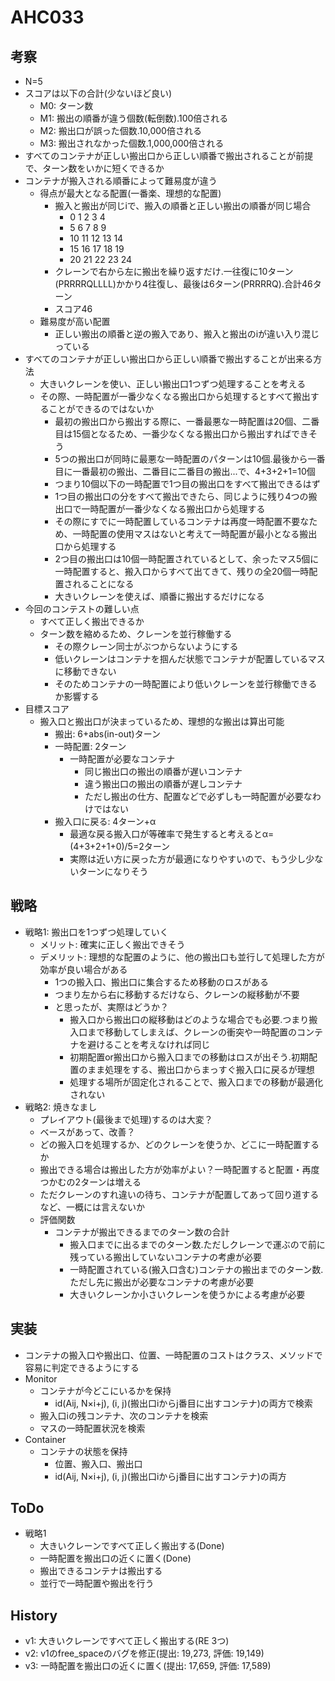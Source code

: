 # AHC033

## 考察

- N=5
- スコアは以下の合計(少ないほど良い)
  - M0: ターン数
  - M1: 搬出の順番が違う個数(転倒数).100倍される
  - M2: 搬出口が誤った個数.10,000倍される
  - M3: 搬出されなかった個数.1,000,000倍される
- すべてのコンテナが正しい搬出口から正しい順番で搬出されることが前提で、ターン数をいかに短くできるか
- コンテナが搬入される順番によって難易度が違う
  - 得点が最大となる配置(一番楽、理想的な配置)
    - 搬入と搬出が同じiで、搬入の順番と正しい搬出の順番が同じ場合
      - 0 1 2 3 4
      - 5 6 7 8 9
      - 10 11 12 13 14
      - 15 16 17 18 19
      - 20 21 22 23 24
    - クレーンで右から左に搬出を繰り返すだけ.一往復に10ターン(PRRRRQLLLL)かかり4往復し、最後は6ターン(PRRRRQ).合計46ターン
    - スコア46
  - 難易度が高い配置
    - 正しい搬出の順番と逆の搬入であり、搬入と搬出のiが違い入り混じっている
- すべてのコンテナが正しい搬出口から正しい順番で搬出することが出来る方法
  - 大きいクレーンを使い、正しい搬出口1つずつ処理することを考える
  - その際、一時配置が一番少なくなる搬出口から処理するとすべて搬出することができるのではないか
    - 最初の搬出口から搬出する際に、一番最悪な一時配置は20個、二番目は15個となるため、一番少なくなる搬出口から搬出すればできそう
    - 5つの搬出口が同時に最悪な一時配置のパターンは10個.最後から一番目に一番最初の搬出、二番目に二番目の搬出...で、4+3+2+1=10個
    - つまり10個以下の一時配置で1つ目の搬出口をすべて搬出できるはず
    - 1つ目の搬出口の分をすべて搬出できたら、同じように残り4つの搬出口で一時配置が一番少なくなる搬出口から処理する
    - その際にすでに一時配置しているコンテナは再度一時配置不要なため、一時配置の使用マスはないと考えて一時配置が最小となる搬出口から処理する
    - 2つ目の搬出口は10個一時配置されているとして、余ったマス5個に一時配置すると、搬入口からすべて出てきて、残りの全20個一時配置されることになる
    - 大きいクレーンを使えば、順番に搬出するだけになる
- 今回のコンテストの難しい点
  - すべて正しく搬出できるか
  - ターン数を縮めるため、クレーンを並行稼働する
    - その際クレーン同士がぶつからないようにする
    - 低いクレーンはコンテナを掴んだ状態でコンテナが配置しているマスに移動できない
    - そのためコンテナの一時配置により低いクレーンを並行稼働できるか影響する
- 目標スコア
  - 搬入口と搬出口が決まっているため、理想的な搬出は算出可能
    - 搬出: 6+abs(in-out)ターン
    - 一時配置: 2ターン
      - 一時配置が必要なコンテナ
        - 同じ搬出口の搬出の順番が遅いコンテナ
        - 違う搬出口の搬出の順番が遅しコンテナ
        - ただし搬出の仕方、配置などで必ずしも一時配置が必要なわけではない
    - 搬入口に戻る: 4ターン+α
      - 最適な戻る搬入口が等確率で発生すると考えるとα=(4+3+2+1+0)/5=2ターン
      - 実際は近い方に戻った方が最適になりやすいので、もう少し少ないターンになりそう

## 戦略

- 戦略1: 搬出口を1つずつ処理していく
  - メリット: 確実に正しく搬出できそう
  - デメリット: 理想的な配置のように、他の搬出口も並行して処理した方が効率が良い場合がある
    - 1つの搬入口、搬出口に集合するため移動のロスがある
    - つまり左から右に移動するだけなら、クレーンの縦移動が不要
    - と思ったが、実際はどうか？
      - 搬入口から搬出口の縦移動はどのような場合でも必要.つまり搬入口まで移動してしまえば、クレーンの衝突や一時配置のコンテナを避けることを考えなければ同じ
      - 初期配置or搬出口から搬入口までの移動はロスが出そう.初期配置のまま処理をする、搬出口からまっすぐ搬入口に戻るが理想
      - 処理する場所が固定化されることで、搬入口までの移動が最適化されない
- 戦略2: 焼きなまし
  - プレイアウト(最後まで処理)するのは大変？
  - ベースがあって、改善？
  - どの搬入口を処理するか、どのクレーンを使うか、どこに一時配置するか
  - 搬出できる場合は搬出した方が効率がよい？一時配置すると配置・再度つかむの2ターンは増える
  - ただクレーンのすれ違いの待ち、コンテナが配置してあって回り道するなど、一概には言えないか
  - 評価関数
    - コンテナが搬出できるまでのターン数の合計
      - 搬入口までに出るまでのターン数.ただしクレーンで運ぶので前に残っている搬出していないコンテナの考慮が必要
      - 一時配置されている(搬入口含む)コンテナの搬出までのターン数.ただし先に搬出が必要なコンテナの考慮が必要
      - 大きいクレーンか小さいクレーンを使うかによる考慮が必要

## 実装

- コンテナの搬入口や搬出口、位置、一時配置のコストはクラス、メソッドで容易に判定できるようにする
- Monitor
  - コンテナが今どこにいるかを保持
    - id(Aij, N×i+j), (i, j)(搬出口iからj番目に出すコンテナ)の両方で検索
  - 搬入口iの残コンテナ、次のコンテナを検索
  - マスの一時配置状況を検索
- Container
  - コンテナの状態を保持
    - 位置、搬入口、搬出口
    - id(Aij, N×i+j), (i, j)(搬出口iからj番目に出すコンテナ)の両方

## ToDo

- 戦略1
  - 大きいクレーンですべて正しく搬出する(Done)
  - 一時配置を搬出口の近くに置く(Done)
  - 搬出できるコンテナは搬出する
  - 並行で一時配置や搬出を行う

## History

- v1: 大きいクレーンですべて正しく搬出する(RE 3つ)
- v2: v1のfree_spaceのバグを修正(提出: 19,273, 評価: 19,149)
- v3: 一時配置を搬出口の近くに置く(提出: 17,659, 評価: 17,589)
